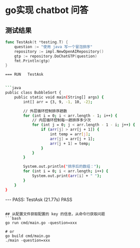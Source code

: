 
# go实现 chatbot 问答

## 测试结果

```go
func TestAsk(t *testing.T) {
	question := "使用 java 写一个冒泡排序"
	repository := impl.NewOpenAIRepository()
	gtp := repository.DoChatGTP(question)
	fmt.Println(gtp)
}
```

```bash
=== RUN   TestAsk


```java
public class BubbleSort {
    public static void main(String[] args) {
        int[] arr = {3, 9, -1, 10, -2};

        // 外层循环控制排序趟数
        for (int i = 0; i < arr.length - 1; i++) {
            // 内层循环控制每一趟排序多少次
            for (int j = 0; j < arr.length - 1 - i; j++) {
                if (arr[j] > arr[j + 1]) {
                    int temp = arr[j];
                    arr[j] = arr[j + 1];
                    arr[j + 1] = temp;
                }
            }
        }

        System.out.println("排序后的数组：");
        for (int i = 0; i < arr.length; i++) {
            System.out.print(arr[i] + " ");
        }
    }
}
```
--- PASS: TestAsk (21.77s)
PASS
```

## 从配置文件获取配置的 key 的信息，从命令行获取问题
```bash
go run cmd/main.go -question=xxx

# or
go build cmd/main.go
./main -question=xxx
```